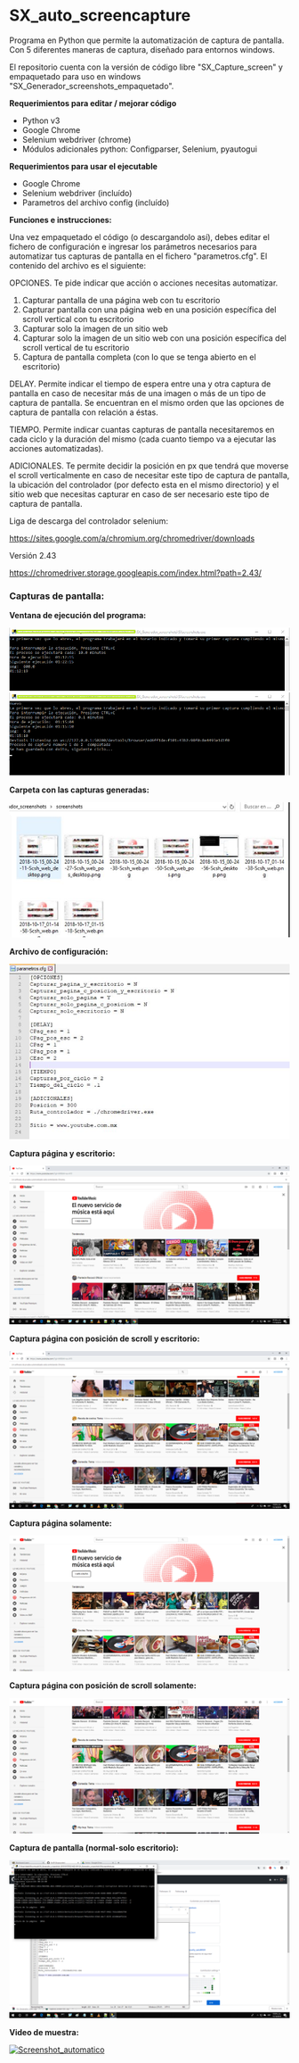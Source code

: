 # SX_auto_screencapture

Programa en Python que permite la automatización de captura de pantalla. Con 5 diferentes maneras de captura, diseñado para entornos windows.

El repositorio cuenta con la versión de código libre "SX_Capture_screen" y empaquetado para uso en windows "SX_Generador_screenshots_empaquetado".

<b>Requerimientos para editar / mejorar código</b>

* Python v3
* Google Chrome
* Selenium webdriver (chrome)
* Módulos adicionales python: Configparser, Selenium, pyautogui

<b>Requerimientos para usar el ejecutable</b>

* Google Chrome
* Selenium webdriver (incluído)
* Parametros del archivo config (incluído)

<b>Funciones e instrucciones:</b>

Una vez empaquetado el código (o descargandolo así), debes editar el fichero de configuración e ingresar los parámetros necesarios para automatizar tus capturas de pantalla en el fichero "parametros.cfg". El contenido del archivo es el siguiente:

OPCIONES. Te pide indicar que acción o acciones necesitas automatizar. 

1. Capturar pantalla de una página web con tu escritorio
2. Capturar pantalla con una página web en una posición específica del scroll vertical con tu escritorio
3. Capturar solo la imagen de un sitio web
4. Capturar solo la imagen de un sitio web con una posición específica del scroll vertical de tu escritorio
5. Captura de pantalla completa (con lo que se tenga abierto en el escritorio)

DELAY. Permite indicar el tiempo de espera entre una y otra captura de pantalla en caso de necesitar más de una imagen o más de un tipo de captura de pantalla. Se encuentran en el mismo orden que las opciones de captura de pantalla con relación a éstas.

TIEMPO. Permite indicar cuantas capturas de pantalla necesitaremos en cada ciclo y la duración del mismo (cada cuanto tiempo va a ejecutar las acciones automatizadas).

ADICIONALES. Te permite decidir la posición en px que tendrá que moverse el scroll verticalmente en caso de necesitar este tipo de captura de pantalla, la ubicación del controlador (por defecto esta en el mismo directorio) y el sitio web que necesitas capturar en caso de ser necesario este tipo de captura de pantalla.

Liga de descarga del controlador selenium:

https://sites.google.com/a/chromium.org/chromedriver/downloads

Versión 2.43

https://chromedriver.storage.googleapis.com/index.html?path=2.43/

<h3><b>Capturas de pantalla:</b></h3>

<b>Ventana de ejecución del programa:</b>

![](images/SC_01.png)
![](images/SC_02.png)

<b>Carpeta con las capturas generadas:</b>

![](images/SC_03.JPG)

<b>Archivo de configuración:</b>

![](images/SC_04.JPG)

<b>Captura página y escritorio:</b>

![](/images/Scsh_web_desktop.png)

<b>Captura página con posición de scroll y escritorio:</b>

![](/images/Scsh_web_pos_desktop.png)

<b>Captura página solamente:</b>

![](/images/Scsh_web.png)

<b>Captura página con posición de scroll solamente:</b>

![](/images/Scsh_web_pos.png)

<b>Captura de pantalla (normal-solo escritorio):</b>

![](/images/Scsh_desktop.png)

<b>Video de muestra:</b>

[![Screenshot_automatico](https://i.ytimg.com/vi/Lkgu7nQzEaw/hqdefault.jpg)](https://youtu.be/Lkgu7nQzEaw)









